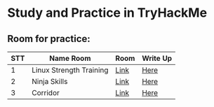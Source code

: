 # Study and Practice in TryHackMe



<h2> Room for practice: </h2>

| STT | Name Room | Room | Write Up |
| --- | --- | --- | --- |
| 1 | Linux Strength Training | [Link](https://tryhackme.com/r/room/linuxstrengthtraining) | [Here](https://github.com/vanniichan/TryHackMe/tree/main/Linux%20Strength%20Training)
| 2 | Ninja Skills | [Link](https://tryhackme.com/r/room/ninjaskills)| [Here](https://github.com/vanniichan/TryHackMe/tree/main/Ninja%20Skills)
| 3 | Corridor | [Link](https://tryhackme.com/r/room/corridor)| [Here](https://github.com/vanniichan/TryHackMe/tree/main/Corridor)
